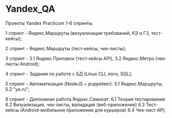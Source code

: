 # Yandex_QA
Проекты Yandex Practicum 1-6 спринты.

1 спринт - Яндекс.Маршруты (визуализация требований, КЭ и ГЗ, тест-кейсы);

2 спринт - Яндекс.Маршруты (тест-кейсы, чек-листы);

3 спринт - 3.1 Яндекс.Прилавок (тест-кейсы API), 
           3.2 Яндекс.Метро (чек-листы Android);
           
4 спринт - Задания по работе с БД (Linux CLI, логи, SQL);

5 спринт - Автоматизация (NodeJS + puppeteer): 
               5.1 Яндекс.Маршруты, 
               5.2 "ya.ru";
               
6 спринт - Дипломная работа Яндекс.Самокат:
               6.1 Теория тестирования
               6.2 Визуализация, чек-листы, валидация (веб-приложение)
               6.3 Тест-кейсы (Android-мобильное приложение для курьеров)
               6.4 Чек-лист API;

